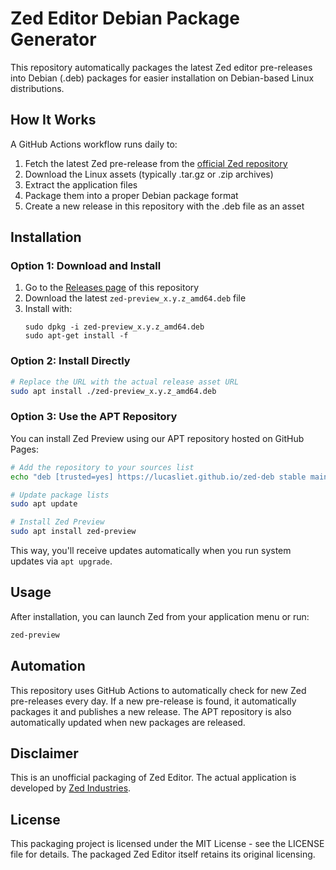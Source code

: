# Zed Editor Debian Package Generator

This repository automatically packages the latest Zed editor pre-releases into Debian (.deb) packages for easier installation on Debian-based Linux distributions.

## How It Works

A GitHub Actions workflow runs daily to:

1. Fetch the latest Zed pre-release from the [official Zed repository](https://github.com/zed-industries/zed)
2. Download the Linux assets (typically .tar.gz or .zip archives)
3. Extract the application files
4. Package them into a proper Debian package format
5. Create a new release in this repository with the .deb file as an asset

## Installation

### Option 1: Download and Install

1. Go to the [Releases page](../../releases) of this repository
2. Download the latest `zed-preview_x.y.z_amd64.deb` file
3. Install with:
   ```
   sudo dpkg -i zed-preview_x.y.z_amd64.deb
   sudo apt-get install -f
   ```

### Option 2: Install Directly

```bash
# Replace the URL with the actual release asset URL
sudo apt install ./zed-preview_x.y.z_amd64.deb
```

### Option 3: Use the APT Repository

You can install Zed Preview using our APT repository hosted on GitHub Pages:

```bash
# Add the repository to your sources list
echo "deb [trusted=yes] https://lucasliet.github.io/zed-deb stable main" | sudo tee /etc/apt/sources.list.d/zed-preview.list

# Update package lists
sudo apt update

# Install Zed Preview
sudo apt install zed-preview
```

This way, you'll receive updates automatically when you run system updates via `apt upgrade`.

## Usage

After installation, you can launch Zed from your application menu or run:

```bash
zed-preview
```

## Automation

This repository uses GitHub Actions to automatically check for new Zed pre-releases every day. If a new pre-release is found, it automatically packages it and publishes a new release. The APT repository is also automatically updated when new packages are released.

## Disclaimer

This is an unofficial packaging of Zed Editor. The actual application is developed by [Zed Industries](https://github.com/zed-industries).

## License

This packaging project is licensed under the MIT License - see the LICENSE file for details. The packaged Zed Editor itself retains its original licensing.